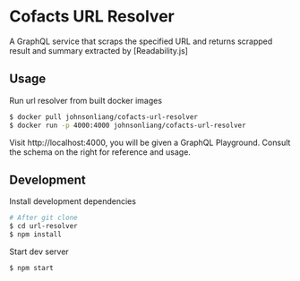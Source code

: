 # Cofacts URL Resolver

A GraphQL service that scraps the specified URL and returns scrapped result and summary extracted by
[Readability.js]

## Usage

Run url resolver from built docker images

```bash
$ docker pull johnsonliang/cofacts-url-resolver
$ docker run -p 4000:4000 johnsonliang/cofacts-url-resolver
```

Visit http://localhost:4000, you will be given a GraphQL Playground. Consult the schema on the right
for reference and usage.

## Development

Install development dependencies

```bash
# After git clone
$ cd url-resolver
$ npm install
```

Start dev server

```bash
$ npm start
```
